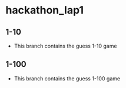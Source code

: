 # hackathon_lap1

## 1-10
- This branch contains the guess 1-10 game

## 1-100
- This branch contains the guess 1-100 game
